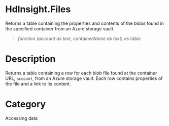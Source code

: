 ﻿# HdInsight.Files
Returns a table containing the properties and contents of the blobs found in the specified container from an Azure storage vault.
> _function (account as text, containerName as text) as table_
# Description 
Returns a table containing a row for each blob file found at the container URL, <code>account</code>, from an Azure storage vault. Each row contains properties of the file and a link to its content.
# Category 
Accessing data
